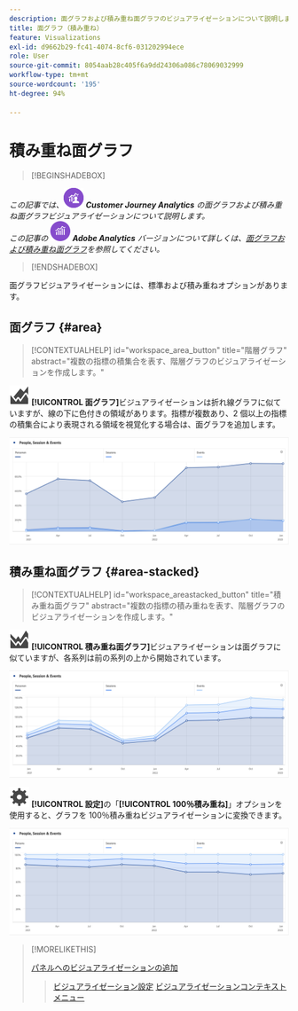 ```yaml
---
description: 面グラフおよび積み重ね面グラフのビジュアライゼーションについて説明します。
title: 面グラフ（積み重ね）
feature: Visualizations
exl-id: d9662b29-fc41-4074-8cf6-031202994ece
role: User
source-git-commit: 8054aab28c405f6a9dd24306a086c78069032999
workflow-type: tm+mt
source-wordcount: '195'
ht-degree: 94%

---
```


# 積み重ね面グラフ

>[!BEGINSHADEBOX]

_この記事では、_![CustomerJourneyAnalytics](/help/assets/icons/CustomerJourneyAnalytics.svg) _**Customer Journey Analytics** の面グラフおよび積み重ね面グラフビジュアライゼーションについて説明します。_<br/>_この記事の_ ![AdobeAnalytics](/help/assets/icons/AdobeAnalytics.svg) _**Adobe Analytics** バージョンについて詳しくは、[面グラフおよび積み重ね面グラフ](https://experienceleague.adobe.com/ja/docs/analytics/analyze/analysis-workspace/visualizations/area)を参照してください。_

>[!ENDSHADEBOX]


面グラフビジュアライゼーションには、標準および積み重ねオプションがあります。

## 面グラフ {#area}

<!-- markdownlint-disable MD034 -->

>[!CONTEXTUALHELP]
>id="workspace_area_button"
>title="階層グラフ"
>abstract="複数の指標の積集合を表す、階層グラフのビジュアライゼーションを作成します。"

<!-- markdownlint-enable MD034 -->





![GraphArea](/help/assets/icons/GraphArea.svg) **[!UICONTROL 面グラフ]**&#x200B;ビジュアライゼーションは折れ線グラフに似ていますが、線の下に色付きの領域があります。指標が複数あり、2 個以上の指標の積集合により表現される領域を視覚化する場合は、面グラフを追加します。

![複数の指標を表示する面グラフビジュアライゼーション](assets/area.png)

## 積み重ね面グラフ {#area-stacked}

<!-- markdownlint-disable MD034 -->

>[!CONTEXTUALHELP]
>id="workspace_areastacked_button"
>title="積み重ね面グラフ"
>abstract="複数の指標の積み重ねを表す、階層グラフのビジュアライゼーションを作成します。"

<!-- markdownlint-enable MD034 -->


![GraphAreaStacked](/help/assets/icons/GraphAreaStacked.svg) **[!UICONTROL 積み重ね面グラフ]**&#x200B;ビジュアライゼーションは面グラフに似ていますが、各系列は前の系列の上から開始されています。

![前の系列の上に各系列を示す積み重ね面グラフ。](assets/area-stacked.png)

![設定](/help/assets/icons/Setting.svg) **[!UICONTROL 設定]**&#x200B;の「**[!UICONTROL 100％積み重ね]**」オプションを使用すると、グラフを 100％積み重ねビジュアライゼーションに変換できます。

![100％積み重ねビジュアライゼーションを示する積み重ね面グラフ。](assets/area-stacked100.png)

>[!MORELIKETHIS]
>
>[パネルへのビジュアライゼーションの追加](/help/analysis-workspace/visualizations/freeform-analysis-visualizations.md#add-visualizations-to-a-panel)
>>[ビジュアライゼーション設定](/help/analysis-workspace/visualizations/freeform-analysis-visualizations.md#settings)
>>[ビジュアライゼーションコンテキストメニュー](/help/analysis-workspace/visualizations/freeform-analysis-visualizations.md#context-menu)
>
